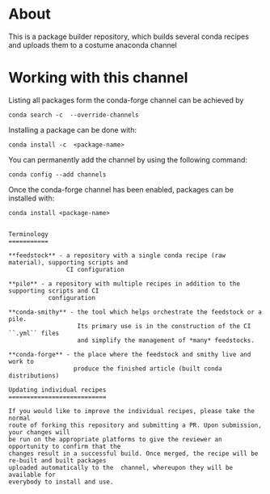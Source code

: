 About
=====

This is a package builder repository, which builds several conda recipes and uploads them to a
costume anaconda channel

Working with this channel
=========================

Listing all packages form the conda-forge channel can be achieved by

```
conda search -c  --override-channels
```

Installing a package can be done with:

```
conda install -c  <package-name>
```


You can permanently add the channel by using the following command:

```
conda config --add channels 
```

Once the conda-forge channel has been enabled, packages can be installed with:

```
conda install <package-name>


Terminology
===========

**feedstock** - a repository with a single conda recipe (raw material), supporting scripts and
                CI configuration

**pile** - a repository with multiple recipes in addition to the supporting scripts and CI
           configuration

**conda-smithy** - the tool which helps orchestrate the feedstock or a pile.
                   Its primary use is in the construction of the CI ``.yml`` files
                   and simplify the management of *many* feedstocks.

**conda-forge** - the place where the feedstock and smithy live and work to
                  produce the finished article (built conda distributions)

Updating individual recipes
===========================

If you would like to improve the individual recipes, please take the normal
route of forking this repository and submitting a PR. Upon submission, your changes will
be run on the appropriate platforms to give the reviewer an opportunity to confirm that the
changes result in a successful build. Once merged, the recipe will be re-built and built packages
uploaded automatically to the  channel, whereupon they will be available for
everybody to install and use.
